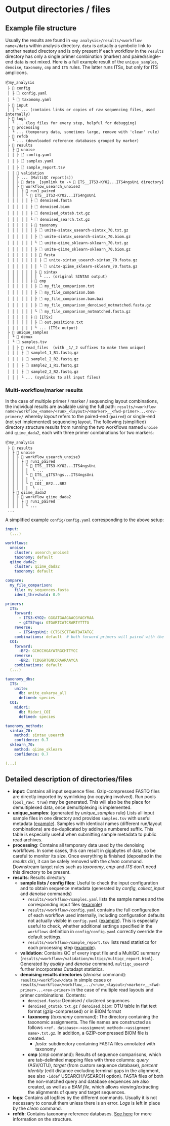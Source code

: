# Output directories / files

## Example file structure

Usually the results are found in `<my analysis>/results/<workflow name>/data` within analysis directory. `data` is actually a symbolic link to another nested directory and is only present if each workflow in the `results` directory has only a single primer combination (marker) and paired/single-end data is not mixed. Here is a full example result of the `unique_samples`, `denoise`, `taxonomy`, `cmp` and `ITS` rules. The latter runs ITSx, but only for ITS amplicons.

```
📦my_analysis
 ├ 📂 config
 │ ├ 🗋 config.yaml
 │ └ 🗋 taxonomy.yaml
 ├ 📂 input
 │ │ └ ... (contains links or copies of raw sequencing files, used internally)
 ├ 📂 logs
 │ └ ... (log files for every step, helpful for debugging)
 ├ 📂 processing
 │ └ ... (temporary data, sometimes large, remove with 'clean' rule)
 ├ 📂 refdb
 │ └ ... (downloaded reference databases grouped by marker)
 ├ 📂 results
 │ ├ 📂 unoise
 │ │ ├ 🗋 config.yaml
 │ │ ├ 🗋 samples.yaml
 │ │ ├ 🗋 sample_report.tsv
 │ │ 📂 validation
 │ │ ├ ... (MultiQC report(s))
 │ │ ├ 📂 data  [symlink to -> 📂 ITS__ITS3-KYO2...ITS4ngsUni directory]
 │ │ ├ 📂 workflow_usearch_unoise3
 │ │ │ ├ 📂 run1_paired
 │ │ │ │ └ 📂 ITS__ITS3-KYO2...ITS4ngsUni
 │ │ │ │ │ ├ 🗋 denoised.fasta
 │ │ │ │ │ ├ 🗋 denoised.biom
 │ │ │ │ │ ├ 🗋 denoised_otutab.txt.gz
 │ │ │ │ │ └ 🗋 denoised_search.txt.gz
 │ │ │ │ │ ├ 📂 taxonomy
 │ │ │ │ │ │ ├ 🗋 unite-sintax_usearch-sintax_70.txt.gz
 │ │ │ │ │ │ ├ 🗋 unite-sintax_usearch-sintax_70.biom.gz
 │ │ │ │ │ │ └ 🗋 unite-qiime_sklearn-sklearn_70.txt.gz
 │ │ │ │ │ │ ├ 🗋 unite-qiime_sklearn-sklearn_70.biom.gz
 │ │ │ │ │ │ ├ 📂 fasta
 │ │ │ │ │ │ │ ├ 🗋 unite-sintax_usearch-sintax_70.fasta.gz
 │ │ │ │ │ │ │ └ 🗋 unite-qiime_sklearn-sklearn_70.fasta.gz
 │ │ │ │ │ │ ├ 📂 sintax
 │ │ │ │ │ │ │ └ ... (original SINTAX output)
 │ │ │ │ │ ├ 📂 cmp
 │ │ │ │ │ │ ├ 🗋 my_file_comparison.txt
 │ │ │ │ │ │ ├ 🗋 my_file_comparison.bam
 │ │ │ │ │ │ ├ 🗋 my_file_comparison.bam.bai
 │ │ │ │ │ │ ├ 🗋 my_file_comparison_denoised_notmatched.fasta.gz
 │ │ │ │ │ │ └ 🗋 my_file_comparison_notmatched.fasta.gz
 │ │ │ │ │ ├ 📂 [ITSx]
 │ │ │ │ │ │ ├ 🗋 out.positions.txt
 │ │ │ │ │ │ └ ... (ITSx output)
 ├ 📂 unique_samples
 │ └ 📂 demux
 │ └ 🗋 samples.tsv
 │ │ ├ 📂 read_files  (with _1/_2 suffixes to make them unique)
 │ │ │ ├ 🗋 sample1_1_R1.fastq.gz
 │ │ │ ├ 🗋 sample1_2_R2.fastq.gz
 │ │ │ ├ 🗋 sample2_1_R1.fastq.gz
 │ │ │ ├ 🗋 sample2_2_R2.fastq.gz
 │ │ │ └ ... (symlinks to all input files)
```

### Multi-workflow/marker results

 In the case of multiple primer / marker / sequencing layout combinations, the individual results are available using the full path: `results/<workflow name>/workflow_<name>/<run>_<layout>/<marker>__<fwd-primer>...<rev-primer>/` whereby *layout* refers to the paired-end (`paired`) or single-end (not yet implemented) sequencing layout. The following (simplified) directory structure results from running the two workflows named `unoise` and `qiime_dada2`, each with three primer combinations for two markers:

```
📦my_analysis
 ├ 📂 results
 │ ├ 📂 unoise
 │ │ ├ 📂 workflow_usearch_unoise3
 │ │ │ ├ 📂 run1_paired
 │ │ │ │ └ 📂 ITS__ITS3-KYO2...ITS4ngsUni
 │ │ │ │ │  └ ...
 │ │ │ │ └ 📂 ITS__gITS7ngs...ITS4ngsUni
 │ │ │ │ │  └ ...
 │ │ │ │ └ 📂 COI__BF2...BR2
 │ │ │ │ │  └ ...
 │ ├ 📂 qiime_dada2
 │ │ ├ 📂 workflow_qiime_dada2
 │ │ │ ├ 📂 run1_paired
 │ │ │ │ └ ...
 ...
```

A simplified example `config/config.yaml` corresponding to the above setup:

```yaml
input:
  (...)

workflows:
  unoise:
    cluster: usearch_unoise3
    taxonomy: default
  qiime_dada2:
    cluster: qiime_dada2
    taxonomy: default

compare:
  my_file_comparison:
    file: my_sequences.fasta
    ident_threshold: 0.9

primers:
  ITS:
    forward: 
      - ITS3-KYO2: GGGATGAAGAACGYAGYRAA
      - gITS7ngs: GTGARTCATCRARTYTTTG
    reverse:
      - ITS4ngsUni: CCTSCSCTTANTDATATGC
    combinations: default  # both forward primers will paired with the one reverse primer
  COI:
    forward:
      -BF2: GCHCCHGAYATRGCHTTYCC
    reverse:
      -BR2: TCDGGRTGNCCRAARAAYCA
    combinations: default
  (...)

taxonomy_dbs:
  ITS:
    unite:
      db: unite_eukarya_all
      defined: species
  COI:
    midori:
      db: Midori_COI
      defined: species

taxonomy_methods:
  sintax_70:
    method: sintax_usearch
    confidence: 0.7
  sklearn_70:
    method: qiime_sklearn
    confidence: 0.7

(...)
```

## Detailed description of directories/files

- **input**: Contains all input sequence files. Gzip-compressed FASTQ files are directly imported by symlinking (no copying involved). Run pools (`pool_raw: true`) may be generated. This will also be the place for demultiplexed data, once demultiplexing is implemented.
- **unique_samples**: (generated by *unique_samples* rule) Lists all input sample files in one directory and provides `samples.tsv` with useful metadata ([example](../test/unique_samples/demux/samples.tsv)). Samples with identical names (different run/layout combinations) are de-duplicated by adding a numbered suffix. This table is especially useful when submitting sample metadata to public read archives.
- **processing**: Contains all temporary data used by the denoising workflows. In some cases, this can result in gigabytes of data, so be careful to monitor its size. Once everything is finished (deposited in the *results* dir), it can be safely removed with the *clean* command. Downstream target rules such as *taxonomy*, *cmp* and *ITS* don't need this directory to be present.
- **results**: Results directory
  - **sample lists / config files**: Useful to check the input configuration and to obtain sequence metadata (generated by *config*, *collect_input* and *denoise* commands)
    - `results/<workflow>/samples.yaml` lists the sample names and the corresponding input files ([example](../test/results/unoise/samples.yaml))
    - `results/<workflow>/config.yaml` contains the full configuration of each workflow used internally, including configuration defaults not actually visible in `config.yaml` ([example](../test/results/unoise/config.yaml)). This is especially useful to check, whether additional settings specified in the `workflows` definition in `config/config.yaml` correctly override the default settings.
    - `results/<workflow>/sample_report.tsv` lists read statistics for each processing step ([example](../test/results/unoise/sample_report.tsv)).
  - **validation**: Contains QC of every input file and a MultiQC summary (`results/<workflow>/validation/multiqc/multiqc_report.html`). Generated by *quality* and *denoise* command. `multiqc_usearch` further incorporates Cutadapt statistics.
  - **denoising results directories** (*denoise* command): `results/<workflow>/data` in simple cases or `results/<workflow>/workflow_.../<run>_<layout>/<marker>__<fwd-primer>...<rev-primer>` in the case of multiple read layouts and primer combinations. Contents:
    - `denoised.fasta`: Denoised / clustered sequences
    - `denoised_otutab.txt.gz` / `denoised.biom`: OTU table in flat text format (gzip-compressed) or in BIOM format
    - **taxonomy** (*taxonomy* command): The directory containing the taxonomic assignments. The file names are constructed as follows `<ref. database>-<assignment method>-<assignment name>.txt.gz`. In addition, a GZIP-compressed BIOM file is created.
      - *fasta*: subdirectory containing FASTA files annotated with taxonomy
    - **cmp** (*cmp* command): Results of sequence comparisons, which are tab-delimited mapping files with three columns: *query* (ASV/OTU), *target* (from custom sequence database), *percent identity* (edit distance excluding terminal gaps in the alignment, see also `-iddef` USEARCH/VSEARCH option). FASTA files of both the non-matched query and database sequences are also created, as well as a *BAM file*, which allows viewing/extracting the alignments of query and target sequences.
- **logs**: Contains all logfiles by the different commands. Usually it is not necessary to consult them unless there is an error. *Logs* is left in place by the *clean* command.
- **refdb**: Contains taxonomy reference databases. [See here](../workflow/rules/taxonomy.smk) for more information on the structure.
  